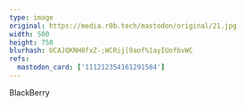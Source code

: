 ```yaml
---
type: image
original: https://media.r0b.tech/mastodon/original/21.jpg
width: 500
height: 750
blurhash: UCAJQKNH0fxZ-;WCRij[9aof%1ayIUofbvWC
refs:
  mastodon_card: ['111212354161291504']
---
```


BlackBerry
